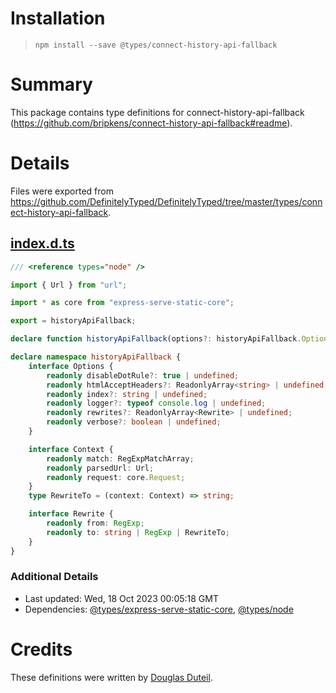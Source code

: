 # Installation
> `npm install --save @types/connect-history-api-fallback`

# Summary
This package contains type definitions for connect-history-api-fallback (https://github.com/bripkens/connect-history-api-fallback#readme).

# Details
Files were exported from https://github.com/DefinitelyTyped/DefinitelyTyped/tree/master/types/connect-history-api-fallback.
## [index.d.ts](https://github.com/DefinitelyTyped/DefinitelyTyped/tree/master/types/connect-history-api-fallback/index.d.ts)
````ts
/// <reference types="node" />

import { Url } from "url";

import * as core from "express-serve-static-core";

export = historyApiFallback;

declare function historyApiFallback(options?: historyApiFallback.Options): core.RequestHandler;

declare namespace historyApiFallback {
    interface Options {
        readonly disableDotRule?: true | undefined;
        readonly htmlAcceptHeaders?: ReadonlyArray<string> | undefined;
        readonly index?: string | undefined;
        readonly logger?: typeof console.log | undefined;
        readonly rewrites?: ReadonlyArray<Rewrite> | undefined;
        readonly verbose?: boolean | undefined;
    }

    interface Context {
        readonly match: RegExpMatchArray;
        readonly parsedUrl: Url;
        readonly request: core.Request;
    }
    type RewriteTo = (context: Context) => string;

    interface Rewrite {
        readonly from: RegExp;
        readonly to: string | RegExp | RewriteTo;
    }
}

````

### Additional Details
 * Last updated: Wed, 18 Oct 2023 00:05:18 GMT
 * Dependencies: [@types/express-serve-static-core](https://npmjs.com/package/@types/express-serve-static-core), [@types/node](https://npmjs.com/package/@types/node)

# Credits
These definitions were written by [Douglas Duteil](https://github.com/douglasduteil).
